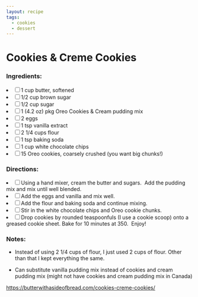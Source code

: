 ```yaml
---
layout: recipe
tags:
  - cookies
  - dessert
---
```


# Cookies & Creme Cookies

### Ingredients:

<li><label><input type="checkbox">1 cup butter, softened</label></li>
<li><label><input type="checkbox">1/2 cup brown sugar</label></li>
<li><label><input type="checkbox">1/2 cup sugar</label></li>
<li><label><input type="checkbox">1 (4.2 oz) pkg Oreo Cookies & Cream pudding mix</label></li>
<li><label><input type="checkbox">2 eggs</label></li>
<li><label><input type="checkbox">1 tsp vanilla extract</label></li>
<li><label><input type="checkbox">2 1/4 cups flour</label></li>
<li><label><input type="checkbox">1 tsp baking soda</label></li>
<li><label><input type="checkbox">1 cup white chocolate chips</label></li>
<li><label><input type="checkbox">15 Oreo cookies, coarsely crushed (you want big chunks!)</label></li>

### Directions:

<li><label><input type="checkbox">Using a hand mixer, cream the butter and sugars.  Add the pudding mix and mix until well blended.</label></li>
<li><label><input type="checkbox">Add the eggs and vanilla and mix well.</label></li>
<li><label><input type="checkbox">Add the flour and baking soda and continue mixing.</label></li>
<li><label><input type="checkbox">Stir in the white chocolate chips and Oreo cookie chunks.</label></li>
<li><label><input type="checkbox">Drop cookies by rounded teaspoonfuls (I use a cookie scoop) onto a greased cookie sheet. Bake for 10 minutes at 350.  Enjoy!</label></li>

### Notes:

* Instead of using 2 1/4 cups of flour, I just used 2 cups of flour.
Other than that I kept everything the same.

* Can substitute vanilla pudding mix instead of cookies and cream
pudding mix (might not have cookies and cream pudding mix in Canada)

https://butterwithasideofbread.com/cookies-creme-cookies/
